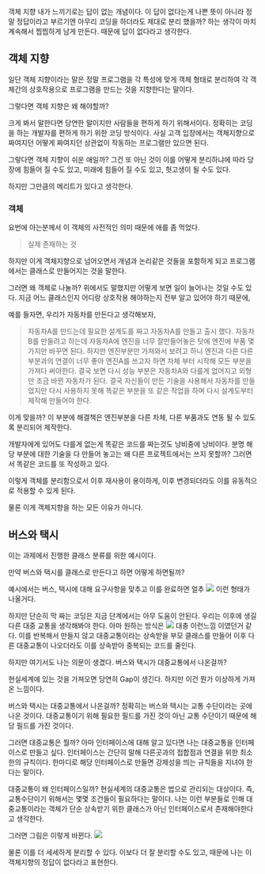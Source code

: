 객체 지향 내가 느끼기로는 답이 없는 개념이다. 이 답이 없다는게 나쁜 뜻이 아니라 정말 정답이라고 부르기엔 아무리 코딩을 하더라도 제대로 분리 했을까? 하는 생각이 마치 계속해서 찝찝하게 남게 만든다. 때문에 답이 없다라고 생각한다.

객체 지향
-----

일단 객체 지향이라는 말은 정말 프로그램을 각 특성에 맞게 객체 형태로 분리하여 각 객체간의 상호작용으로 프로그램을 만드는 것을 지향한다는 말이다.

그렇다면 객체 지향은 왜 해야할까?

크게 봐서 말한다면 당연한 말이지만 사람들을 편하게 하기 위해서이다. 정확히는 코딩을 하는 개발자를 편하게 하기 위한 코딩 방식이다. 사실 고객 입장에서는 객체지향으로 짜여지던 어떻게 짜여지던 상관없이 작동하는 프로그램만 있으면 된다.

그렇다면 객체 지향이 쉬운 애일까? 그건 또 아닌 것이 이를 어떻게 분리하냐에 따라 당장에 힘들어 질 수도 있고, 미래에 힘들어 질 수도 있고, 헛고생이 될 수도 있다.

하지만 그만큼의 메리트가 있다고 생각한다.

### 객체

요번에 아는분께서 이 객체의 사전적인 의미 때문에 애를 좀 먹었다.
> 실제 존재하는 것

하지만 이게 객체지향으로 넘어오면서 개념과 논리같은 것들을 포함하게 되고 프로그램에서는 클래스로 만들어지는 것을 말한다.

그러면 왜 객체로 나눌까? 위에서도 말했지만 어떻게 보면 일이 늘어나는 것일 수도 있다. 지금 어느 클래스인지 어디랑 상호작용 해야하는지 전부 알고 있어야 하기 때문에,

예를 들자면, 우리가 자동차를 만든다고 생각해보자,
> 자동차A를 만드는데 필요한 설계도를 짜고 자동차A를 만들고 출시 했다. 자동차B를 만들려고 하는데 자동차A에 엔진을 너무 잘만들어놓은 탓에 엔진에 부품 몇가지만 바꾸면 된다. 하지만 엔진부분만 가져와서 보려고 하니 엔진과 다른 다른 부분과의 연결이 너무 좋아 엔진A를 쓰고자 하면 차체 부터 시작해 모든 부분을 가져다 써야한다. 결국 보면 다시 성능 부분은 자동차A와 다를게 없어지고 외형만 조금 바뀐 자동차가 된다. 결국 자신들이 만든 기술을 사용해서 자동차를 만들었지만 다시 사용하지 못해 똑같은 부분을 또 같은 작업을 하며 다시 설계도부터 제작해 만들어야 한다.

이게 맞을까? 이 부분에 해결책은 엔진부분을 다른 차체, 다른 부품과도 연동 될 수 있도록 분리되어 제작한다.

개발자에게 있어도 다를게 없는게 똑같은 코드를 짜는것도 낭비중에 낭비이다. 분명 해당 부분에 대한 기술을 다 만들어 놓고는 왜 다른 프로젝트에서는 쓰지 못할까? 그러면서 똑같은 코드를 또 작성하고 있다.

이렇게 객체를 분리함으로서 이후 재사용이 용이하게, 이후 변경되더라도 이를 유동적으로 적용할 수 있게 된다.

물론 이게 객체지향을 하는 모든 이유가 아니다.

버스와 택시
------

이는 과제에서 진행한 클래스 분류를 위한 예시이다.

만약 버스와 택시를 클래스로 만든다고 하면 어떻게 하면될까?

예시에서는 버스, 택시에 대해 요구사항을 맞추고 이를 완료하면 얼추 ![](https://velog.velcdn.com/images/faulty337/post/3872cee9-e2a0-42c8-b02b-f74fefb6da7f/image.png) 이런 형태가 나올거다.

하지만 단순히 막 짜는 코딩은 지금 단계에서는 아무 도움이 안된다. 우리는 이후에 생길 다른 대중 교통을 생각해봐야 한다. 아마 원하는 방식은 ![](https://velog.velcdn.com/images/faulty337/post/02d8cdc4-33ad-4744-9366-05850d564006/image.png) 대충 이런느낌 이였던거 같다. 이를 반복해서 만들지 않고 대중교통이라는 상속받을 부모 클래스를 만들어 이후 다른 대중교통이 나오더라도 이를 상속받아 중복되는 코드를 줄인다.

하지만 여기서도 나는 의문이 생겼다. 버스와 택시가 대중교통에서 나온걸까?

현실세계에 있는 것을 가져오면 당연히 Gap이 생긴다. 하지만 이건 뭔가 이상하게 가져온 느낌이다.

버스와 택시는 대중교통에서 나온걸까? 정확히는 버스와 택시는 교통 수단이라는 곳에 나온 것이다. 대중교통이기 위해 필요한 필드를 가진 것이 아닌 교통 수단이기 때문에 해당 필드를 가진 것이다.

그러면 대중교통은 뭘까? 아마 인터페이스에 대해 알고 있다면 나는 대중교통을 인터페이스로 만들고 싶다. 인터페이스는 간단히 말해 다른곳과의 접합점과 연결을 위한 최소한의 규칙이다. 한마디로 해당 인터페이스로 만들면 강제성을 띄는 규칙들을 지녀야 한다는 말이다.

대중교통이 왜 인터페이스일까? 현실세계의 대중교통은 법으로 관리되는 대상이다. 즉, 교통수단이기 위해서는 몇몇 조건들이 필요하다는 말이다. 나는 이런 부분들로 인해 대중교통이라는 객체가 단순 상속받기 위한 클래스가 아닌 인터페이스로서 존재해야한다고 생각한다.

그러면 그림은 이렇게 바뀐다. ![](https://velog.velcdn.com/images/faulty337/post/9b90a4c5-e3e9-499a-ac67-20f5f846584f/image.png)

물론 이를 더 세세하게 분리할 수 있다. 이보다 더 잘 분리할 수도 있고, 때문에 나는 이 객체지향의 정답이 없다라고 표현한다.
